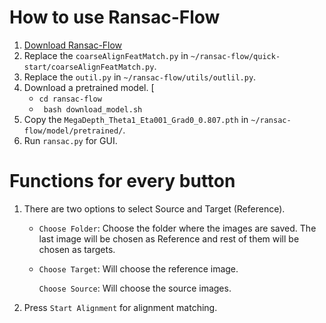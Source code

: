 # How to use Ransac-Flow

1. [Download Ransac-Flow](https://github.com/XiSHEN0220/RANSAC-Flow)
3. Replace the ```coarseAlignFeatMatch.py``` in ```~/ransac-flow/quick-start/coarseAlignFeatMatch.py```.
4. Replace the ```outil.py``` in ```~/ransac-flow/utils/outlil.py```.
5. Download a pretrained model. [
    * ``` cd ransac-flow ```
    * ``` bash download_model.sh```
6. Copy the ```MegaDepth_Theta1_Eta001_Grad0_0.807.pth``` in ```~/ransac-flow/model/pretrained/```. 
7. Run ```ransac.py``` for GUI.

# Functions for every button
1. There are two options to select Source and Target (Reference).
      * ```Choose Folder```: Choose the folder where the images are saved. The last image will be chosen as Reference and rest of them will be chosen as targets.
      * ``` Choose Target ```: Will choose the reference image.
      
        ``` Choose Source ```: Will choose the source images.
 2. Press ``` Start Alignment ``` for alignment matching.
